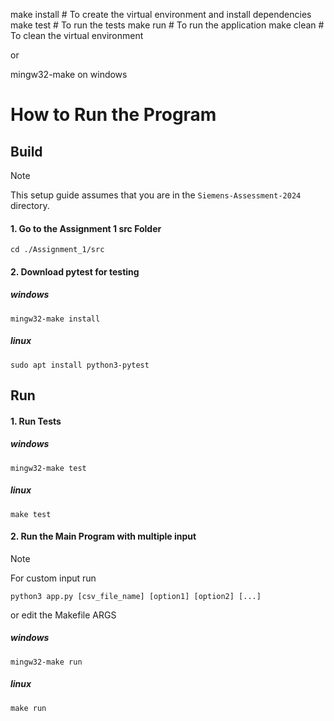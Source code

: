 make install  # To create the virtual environment and install dependencies
make test     # To run the tests
make run      # To run the application
make clean    # To clean the virtual environment

or

mingw32-make on windows

# How to Run the Program

## Build
> [!Note]  
> This setup guide assumes that you are in the `Siemens-Assessment-2024` directory.

#### 1. Go to the Assignment 1 src Folder
```
cd ./Assignment_1/src
```

#### 2. Download pytest for testing

##### windows
```
mingw32-make install
```

##### linux
```
sudo apt install python3-pytest
```

## Run

#### 1. Run Tests
##### windows
```
mingw32-make test
```

##### linux
```
make test
```

#### 2. Run the Main Program with multiple input

> [!Note]  
> For custom input run
> ```
> python3 app.py [csv_file_name] [option1] [option2] [...]
> ```  
>  or edit the Makefile ARGS

##### windows
```
mingw32-make run
```

##### linux
```
make run
```